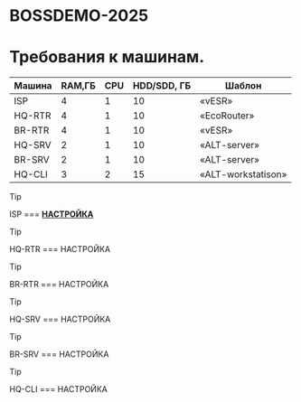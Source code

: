 # BOSSDEMO-2025

# Требования к машинам.

| Машина | RAM,ГБ | CPU | HDD/SDD, ГБ | Шаблон |
| ------ | ------ | --- | ----------- | ------ |
| ISP | 4 | 1 | 10 | «vESR» |
| HQ-RTR | 4 | 1 | 10 | «EcoRouter» |
| BR-RTR | 4 | 1 | 10 | «vESR» |
| HQ-SRV | 2 | 1 | 10 | «ALT-server» |
| BR-SRV | 2 | 1 | 10 | «ALT-server» |
| HQ-CLI | 3 | 2 | 15 | «ALT-workstatison» |

> [!TIP]
> ISP === **[НАСТРОЙКА](./ISP.md)**

> [!TIP]
> HQ-RTR === НАСТРОЙКА

> [!TIP]
> BR-RTR === НАСТРОЙКА

> [!TIP]
> HQ-SRV === НАСТРОЙКА

> [!TIP]
> BR-SRV === НАСТРОЙКА

> [!TIP]
> HQ-CLI === НАСТРОЙКА
